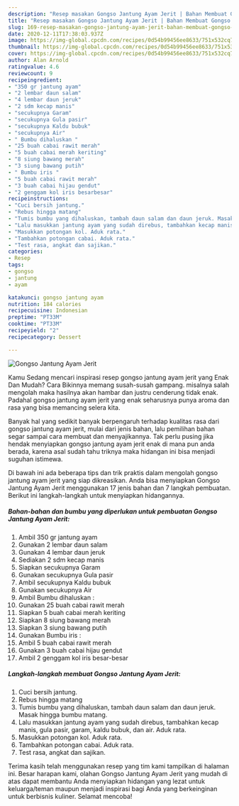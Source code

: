 ```yaml
---
description: "Resep masakan Gongso Jantung Ayam Jerit | Bahan Membuat Gongso Jantung Ayam Jerit Yang Sedap"
title: "Resep masakan Gongso Jantung Ayam Jerit | Bahan Membuat Gongso Jantung Ayam Jerit Yang Sedap"
slug: 169-resep-masakan-gongso-jantung-ayam-jerit-bahan-membuat-gongso-jantung-ayam-jerit-yang-sedap
date: 2020-12-11T17:38:03.937Z
image: https://img-global.cpcdn.com/recipes/0d54b99456ee8633/751x532cq70/gongso-jantung-ayam-jerit-foto-resep-utama.jpg
thumbnail: https://img-global.cpcdn.com/recipes/0d54b99456ee8633/751x532cq70/gongso-jantung-ayam-jerit-foto-resep-utama.jpg
cover: https://img-global.cpcdn.com/recipes/0d54b99456ee8633/751x532cq70/gongso-jantung-ayam-jerit-foto-resep-utama.jpg
author: Alan Arnold
ratingvalue: 4.6
reviewcount: 9
recipeingredient:
- "350 gr jantung ayam"
- "2 lembar daun salam"
- "4 lembar daun jeruk"
- "2 sdm kecap manis"
- "secukupnya Garam"
- "secukupnya Gula pasir"
- "secukupnya Kaldu bubuk"
- "secukupnya Air"
- " Bumbu dihaluskan "
- "25 buah cabai rawit merah"
- "5 buah cabai merah keriting"
- "8 siung bawang merah"
- "3 siung bawang putih"
- " Bumbu iris "
- "5 buah cabai rawit merah"
- "3 buah cabai hijau gendut"
- "2 genggam kol iris besarbesar"
recipeinstructions:
- "Cuci bersih jantung."
- "Rebus hingga matang"
- "Tumis bumbu yang dihaluskan, tambah daun salam dan daun jeruk. Masak hingga bumbu matang."
- "Lalu masukkan jantung ayam yang sudah direbus, tambahkan kecap manis, gula pasir, garam, kaldu bubuk, dan air. Aduk rata."
- "Masukkan potongan kol. Aduk rata."
- "Tambahkan potongan cabai. Aduk rata."
- "Test rasa, angkat dan sajikan."
categories:
- Resep
tags:
- gongso
- jantung
- ayam

katakunci: gongso jantung ayam 
nutrition: 184 calories
recipecuisine: Indonesian
preptime: "PT33M"
cooktime: "PT33M"
recipeyield: "2"
recipecategory: Dessert

---
```



![Gongso Jantung Ayam Jerit](https://img-global.cpcdn.com/recipes/0d54b99456ee8633/751x532cq70/gongso-jantung-ayam-jerit-foto-resep-utama.jpg)

Kamu Sedang mencari inspirasi resep gongso jantung ayam jerit yang Enak Dan Mudah? Cara Bikinnya memang susah-susah gampang. misalnya salah mengolah maka hasilnya akan hambar dan justru cenderung tidak enak. Padahal gongso jantung ayam jerit yang enak seharusnya punya aroma dan rasa yang bisa memancing selera kita.



Banyak hal yang sedikit banyak berpengaruh terhadap kualitas rasa dari gongso jantung ayam jerit, mulai dari jenis bahan, lalu pemilihan bahan segar sampai cara membuat dan menyajikannya. Tak perlu pusing jika hendak menyiapkan gongso jantung ayam jerit enak di mana pun anda berada, karena asal sudah tahu triknya maka hidangan ini bisa menjadi suguhan istimewa.


Di bawah ini ada beberapa tips dan trik praktis dalam mengolah gongso jantung ayam jerit yang siap dikreasikan. Anda bisa menyiapkan Gongso Jantung Ayam Jerit menggunakan 17 jenis bahan dan 7 langkah pembuatan. Berikut ini langkah-langkah untuk menyiapkan hidangannya.

<!--inarticleads1-->

##### Bahan-bahan dan bumbu yang diperlukan untuk pembuatan Gongso Jantung Ayam Jerit:

1. Ambil 350 gr jantung ayam
1. Gunakan 2 lembar daun salam
1. Gunakan 4 lembar daun jeruk
1. Sediakan 2 sdm kecap manis
1. Siapkan secukupnya Garam
1. Gunakan secukupnya Gula pasir
1. Ambil secukupnya Kaldu bubuk
1. Gunakan secukupnya Air
1. Ambil  Bumbu dihaluskan :
1. Gunakan 25 buah cabai rawit merah
1. Siapkan 5 buah cabai merah keriting
1. Siapkan 8 siung bawang merah
1. Siapkan 3 siung bawang putih
1. Gunakan  Bumbu iris :
1. Ambil 5 buah cabai rawit merah
1. Gunakan 3 buah cabai hijau gendut
1. Ambil 2 genggam kol iris besar-besar




<!--inarticleads2-->

##### Langkah-langkah membuat Gongso Jantung Ayam Jerit:

1. Cuci bersih jantung.
1. Rebus hingga matang
1. Tumis bumbu yang dihaluskan, tambah daun salam dan daun jeruk. Masak hingga bumbu matang.
1. Lalu masukkan jantung ayam yang sudah direbus, tambahkan kecap manis, gula pasir, garam, kaldu bubuk, dan air. Aduk rata.
1. Masukkan potongan kol. Aduk rata.
1. Tambahkan potongan cabai. Aduk rata.
1. Test rasa, angkat dan sajikan.




Terima kasih telah menggunakan resep yang tim kami tampilkan di halaman ini. Besar harapan kami, olahan Gongso Jantung Ayam Jerit yang mudah di atas dapat membantu Anda menyiapkan hidangan yang lezat untuk keluarga/teman maupun menjadi inspirasi bagi Anda yang berkeinginan untuk berbisnis kuliner. Selamat mencoba!
